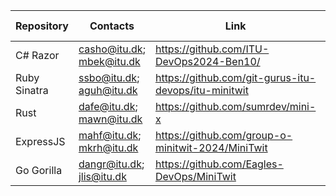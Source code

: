 | Repository | Contacts | Link | Contacted | Responed With | Team Responsible | Names |
|------------|----------|-------|---------| --------------- | ---------- | ---------- |
| C# Razor | casho@itu.dk; mbek@itu.dk | https://github.com/ITU-DevOps2024-Ben10/ | Yes |  | Simon |
| Ruby Sinatra  | ssbo@itu.dk; aguh@itu.dk | https://github.com/git-gurus-itu-devops/itu-minitwit | Yes  |  | Eduardo |
| Rust | dafe@itu.dk; mawn@itu.dk | https://github.com/sumrdev/mini-x | Yes |  | Eduardo |
| ExpressJS | mahf@itu.dk; mkrh@itu.dk | https://github.com/group-o-minitwit-2024/MiniTwit | Yes |  | Gustav | Marius, Mads |
| Go Gorilla | dangr@itu.dk; jlis@itu.dk | https://github.com/Eagles-DevOps/MiniTwit | Yes |  | Gustav | Daniel, Jan | 
